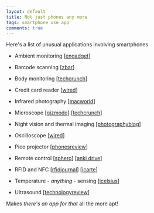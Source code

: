 ```yaml
---
layout: default
title: Not just phones any more
tags: smartphone use app
comments: true
---
```


Here's a list of unusual applications involving smartphones

* Ambient monitoring [[engadget](http://www.engadget.com/2009/11/13/nasa-turnes-iphone-into-chemical-sensor-can-an-app-store-reject/)]

* Barcode scanning [[zbar](http://zbar.sourceforge.net/iphone/)]

* Body monitoring [[techcrunch](http://techcrunch.com/2011/05/24/smartheart-turns-your-mobile-phone-into-a-heart-monitor/)]

* Credit card reader [[wired](http://www.wired.com/reviews/2010/02/pr_square_iphone)]

* Infrared photography [[macworld](http://www.macworld.com/article/145531/2010/01/shooting_infrared.html)]

* Microscope [[gizmodo](http://gizmodo.com/5629880/how-to-turn-your-iphone-into-a-microscope-for-10)] [[techcrunch](http://techcrunch.com/2011/10/07/turning-the-iphone-into-a-350x-medical-microscope-for-under-50/)]

* Night vision and thermal imaging [[photographyblog](http://www.photographyblog.com/news/true_nightvision_1.5_for_iphone)]

* Oscilloscope [[wired](http://www.wired.com/gadgetlab/2011/04/iscilloscope-300-kit-turns-ipad-iphone-into-multitouch-oscilloscope/)]

* Pico projector [[phonesreview](http://www.phonesreview.co.uk/2011/11/09/cool-iphone-4-4s-accessories-texas-instruments-pico-projector/)]

* Remote control [[sphero](http://www.gosphero.com/)] [[anki drive](https://anki.com/en/anki-drive/starter-kit)]

* RFID and NFC [[rfidjournal](http://www.rfidjournal.com/article/view/9006)] [[icarte](http://www.icarte.ca/)]

* Temperature - _anything_ - sensing [[icelsius](http://www.icelsius.com/)]

* Ultrasound [[technologyreview](http://www.technologyreview.com/biomedicine/26781/)]

Makes _there's an app for that_ all the more apt!
